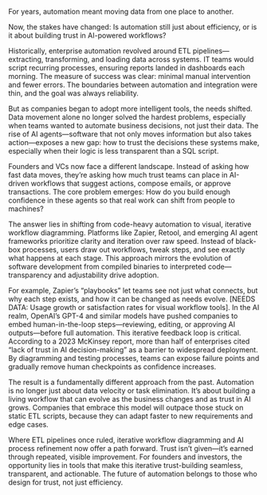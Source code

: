 For years, automation meant moving data from one place to another.

Now, the stakes have changed: Is automation still just about efficiency, or is it about building trust in AI-powered workflows?

Historically, enterprise automation revolved around ETL pipelines—extracting, transforming, and loading data across systems. IT teams would script recurring processes, ensuring reports landed in dashboards each morning. The measure of success was clear: minimal manual intervention and fewer errors. The boundaries between automation and integration were thin, and the goal was always reliability.

But as companies began to adopt more intelligent tools, the needs shifted. Data movement alone no longer solved the hardest problems, especially when teams wanted to automate business decisions, not just their data. The rise of AI agents—software that not only moves information but also takes action—exposes a new gap: how to trust the decisions these systems make, especially when their logic is less transparent than a SQL script.

Founders and VCs now face a different landscape. Instead of asking how fast data moves, they’re asking how much trust teams can place in AI-driven workflows that suggest actions, compose emails, or approve transactions. The core problem emerges: How do you build enough confidence in these agents so that real work can shift from people to machines?

The answer lies in shifting from code-heavy automation to visual, iterative workflow diagramming. Platforms like Zapier, Retool, and emerging AI agent frameworks prioritize clarity and iteration over raw speed. Instead of black-box processes, users draw out workflows, tweak steps, and see exactly what happens at each stage. This approach mirrors the evolution of software development from compiled binaries to interpreted code—transparency and adjustability drive adoption.

For example, Zapier’s “playbooks” let teams see not just what connects, but why each step exists, and how it can be changed as needs evolve. [NEEDS DATA: Usage growth or satisfaction rates for visual workflow tools]. In the AI realm, OpenAI’s GPT-4 and similar models have pushed companies to embed human-in-the-loop steps—reviewing, editing, or approving AI outputs—before full automation. This iterative feedback loop is critical. According to a 2023 McKinsey report, more than half of enterprises cited “lack of trust in AI decision-making” as a barrier to widespread deployment. By diagramming and testing processes, teams can expose failure points and gradually remove human checkpoints as confidence increases.

The result is a fundamentally different approach from the past. Automation is no longer just about data velocity or task elimination. It’s about building a living workflow that can evolve as the business changes and as trust in AI grows. Companies that embrace this model will outpace those stuck on static ETL scripts, because they can adapt faster to new requirements and edge cases.

Where ETL pipelines once ruled, iterative workflow diagramming and AI process refinement now offer a path forward. Trust isn’t given—it’s earned through repeated, visible improvement. For founders and investors, the opportunity lies in tools that make this iterative trust-building seamless, transparent, and actionable. The future of automation belongs to those who design for trust, not just efficiency.